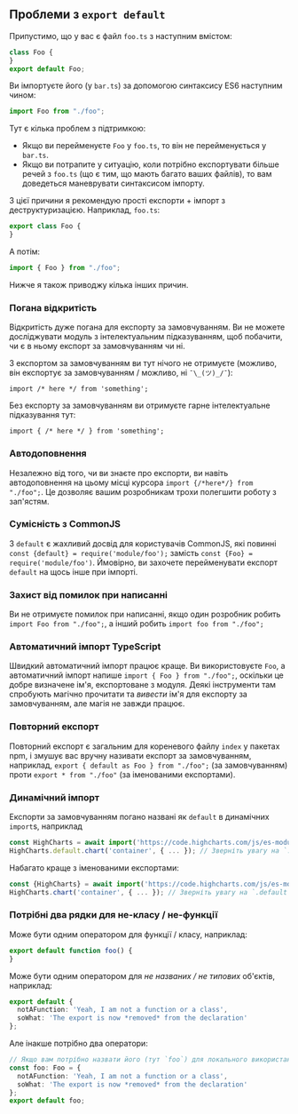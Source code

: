 ## Проблеми з `export default`

Припустимо, що у вас є файл `foo.ts` з наступним вмістом:

```ts
class Foo {
}
export default Foo;
```

Ви імпортуєте його (у `bar.ts`) за допомогою синтаксису ES6 наступним чином:

```ts
import Foo from "./foo";
```

Тут є кілька проблем з підтримкою:
* Якщо ви перейменуєте `Foo` у `foo.ts`, то він не перейменується у `bar.ts`.
* Якщо ви потрапите у ситуацію, коли потрібно експортувати більше речей з `foo.ts` (що є тим, що мають багато ваших файлів), то вам доведеться маневрувати синтаксисом імпорту.

З цієї причини я рекомендую прості експорти + імпорт з деструктуризацією. Наприклад, `foo.ts`:

```ts
export class Foo {
}
```
А потім:

```ts
import { Foo } from "./foo";
```

Нижче я також приводжу кілька інших причин.

### Погана відкритість
Відкритість дуже погана для експорту за замовчуванням. Ви не можете досліджувати модуль з інтелектуальним підказуванням, щоб побачити, чи є в ньому експорт за замовчуванням чи ні.

З експортом за замовчуванням ви тут нічого не отримуєте (можливо, він експортує за замовчуванням / можливо, ні `¯\_(ツ)_/¯`):
```
import /* here */ from 'something';
```

Без експорту за замовчуванням ви отримуєте гарне інтелектуальне підказування тут: 

```
import { /* here */ } from 'something';
```

### Автодоповнення 
Незалежно від того, чи ви знаєте про експорти, ви навіть автодоповнення на цьому місці курсора `import {/*here*/} from "./foo";`. Це дозволяє вашим розробникам трохи полегшити роботу з зап'ястям.

### Сумісність з CommonJS
З `default` є жахливий досвід для користувачів CommonJS, які повинні `const {default} = require('module/foo');` замість `const {Foo} = require('module/foo')`. Ймовірно, ви захочете перейменувати експорт `default` на щось інше при імпорті.

### Захист від помилок при написанні
Ви не отримуєте помилок при написанні, якщо один розробник робить `import Foo from "./foo";`, а інший робить `import foo from "./foo";`

### Автоматичний імпорт TypeScript
Швидкий автоматичний імпорт працює краще. Ви використовуєте `Foo`, а автоматичний імпорт напише `import { Foo } from "./foo";`, оскільки це добре визначене ім'я, експортоване з модуля. Деякі інструменти там спробують магічно прочитати та *вивести* ім'я для експорту за замовчуванням, але магія не завжди працює.

### Повторний експорт
Повторний експорт є загальним для кореневого файлу `index` у пакетах npm, і змушує вас вручну називати експорт за замовчуванням, наприклад, `export { default as Foo } from "./foo";` (за замовчуванням) проти `export * from "./foo"` (за іменованими експортами).

### Динамічний імпорт
Експорти за замовчуванням погано названі як `default` в динамічних `import`s, наприклад 

```ts
const HighCharts = await import('https://code.highcharts.com/js/es-modules/masters/highcharts.src.js');
HighCharts.default.chart('container', { ... }); // Зверніть увагу на `.default`
```

Набагато краще з іменованими експортами: 

```ts
const {HighCharts} = await import('https://code.highcharts.com/js/es-modules/masters/highcharts.src.js');
HighCharts.chart('container', { ... }); // Зверніть увагу на `.default`
```


### Потрібні два рядки для не-класу / не-функції

Може бути одним оператором для функції / класу, наприклад: 

```ts
export default function foo() {
}
```

Може бути одним оператором для *не названих / не типових* об'єктів, наприклад: 

```ts
export default {
  notAFunction: 'Yeah, I am not a function or a class',
  soWhat: 'The export is now *removed* from the declaration'
};
```

Але інакше потрібно два оператори:
```ts
// Якщо вам потрібно назвати його (тут `foo`) для локального використання АБО потрібно анотувати тип (тут `Foo`)
const foo: Foo = {
  notAFunction: 'Yeah, I am not a function or a class',
  soWhat: 'The export is now *removed* from the declaration'
};
export default foo;
```